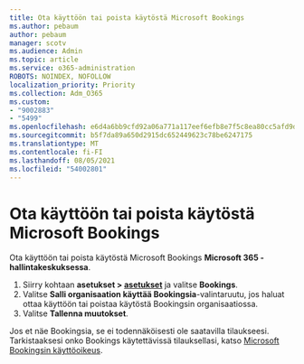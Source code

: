 ```yaml
---
title: Ota käyttöön tai poista käytöstä Microsoft Bookings
ms.author: pebaum
author: pebaum
manager: scotv
ms.audience: Admin
ms.topic: article
ms.service: o365-administration
ROBOTS: NOINDEX, NOFOLLOW
localization_priority: Priority
ms.collection: Adm_O365
ms.custom:
- "9002883"
- "5499"
ms.openlocfilehash: e6d4a6bb9cfd92a06a771a117eef6efb8e7f5c8ea80cc5afd9daa619f4bd3079
ms.sourcegitcommit: b5f7da89a650d2915dc652449623c78be6247175
ms.translationtype: MT
ms.contentlocale: fi-FI
ms.lasthandoff: 08/05/2021
ms.locfileid: "54002801"
---
```

# <a name="enable-or-disable-microsoft-bookings"></a>Ota käyttöön tai poista käytöstä Microsoft Bookings

Ota käyttöön tai poista käytöstä Microsoft Bookings **Microsoft 365 -hallintakeskuksessa**.

1. Siirry kohtaan **asetukset > [asetukset](https://admin.microsoft.com/Adminportal/Home?source=applauncher#/Settings/Services)** ja valitse **Bookings**.
2. Valitse **Salli organisaation käyttää Bookingsia**-valintaruutu, jos haluat ottaa käyttöön tai poistaa käytöstä Bookingsin organisaatiossa.
3. Valitse **Tallenna muutokset**.

Jos et näe Bookingsia, se ei todennäköisesti ole saatavilla tilaukseesi. Tarkistaaksesi onko Bookings käytettävissä tilauksellasi, katso [Microsoft Bookingsin käyttöoikeus](https://support.microsoft.com/en-us/office/get-access-to-microsoft-bookings-5382dc07-aaa5-45c9-8767-502333b214ce).
